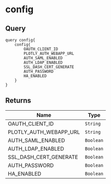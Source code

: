 # config

## Query

```
query config{
    config{
        OAUTH_CLIENT_ID
        PLOTLY_AUTH_WEBAPP_URL
        AUTH_SAML_ENABLED
        AUTH_LDAP_ENABLED
        SSL_DASH_CERT_GENERATE
        AUTH_PASSWORD
        HA_ENABLED
    }
}
```

## Returns

Name | Type
---- | ----
OAUTH_CLIENT_ID | `String`
PLOTLY_AUTH_WEBAPP_URL | `String`
AUTH_SAML_ENABLED | `Boolean`
AUTH_LDAP_ENABLED | `Boolean`
SSL_DASH_CERT_GENERATE | `Boolean`
AUTH_PASSWORD | `Boolean`
HA_ENABLED | `Boolean`
